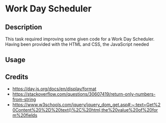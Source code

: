 # Work Day Scheduler

## Description

This task required improving some given code for a Work Day Scheduler. Having been provided with the HTML and CSS, the JavaScript needed

## Usage

## Credits

- https://day.js.org/docs/en/display/format
- https://stackoverflow.com/questions/30607419/return-only-numbers-from-string
- https://www.w3schools.com/jquery/jquery_dom_get.asp#:~:text=Get%20Content%20%2D%20text()%2C%20html,the%20value%20of%20form%20fields
